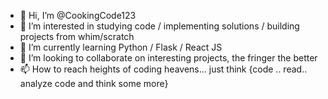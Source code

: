 - 👋 Hi, I’m @CookingCode123
- 👀 I’m interested in studying code / implementing solutions / building projects from whim/scratch
- 🌱 I’m currently learning Python / Flask / React JS 
- 💞️ I’m looking to collaborate on interesting projects, the fringer the better
- 📫 How to reach heights of coding heavens... just think {code .. read.. analyze code and think some more}

<!---
CookingCode123/CookingCode123 is a ✨ special ✨ repository because its `README.md` (this file) appears on your GitHub profile.
You can click the Preview link to take a look at your changes.
--->
